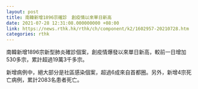 ```yaml
---
layout: post
title: 南韓新增1896宗確診　創疫情以來單日新高
date: 2021-07-28 12:31:08.000000000 +08:00
link: https://news.rthk.hk/rthk/ch/component/k2/1602957-20210728.htm
categories: rthk
---
```


南韓新增1896宗新型肺炎確診個案，創疫情爆發以來單日新高，較前一日增加530多宗，累計超過19萬3千多宗。

新增病例中，絕大部分是社區感染個案，超過6成來自首都圈。另外，新增4宗死亡病例，累計2083名患者死亡。
